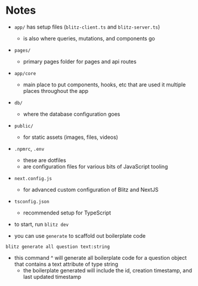 # Notes

- `app/` has setup files (`blitz-client.ts` and `blitz-server.ts`)
  - is also where queries, mutations, and components go
- `pages/`
  - primary pages folder for pages and api routes
- `app/core`
  - main place to put components, hooks, etc that are used it multiple places throughout the app
- `db/`
  - where the database configuration goes
- `public/`
  - for static assets (images, files, videos)
- `.npmrc`, `.env`
  - these are dotfiles
  - are configuration files for various bits of JavaScript tooling
- `next.config.js`
  - for advanced custom configuration of Blitz and NextJS
- `tsconfig.json`

  - recommended setup for TypeScript

- to start, run `blitz dev`

- you can use `generate` to scaffold out boilerplate code

```
blitz generate all question text:string
```

- this command ^ will generate all boilerplate code for a question object that contains a text attribute of type string
  - the boilerplate generated will include the id, creation timestamp, and last updated timestamp

